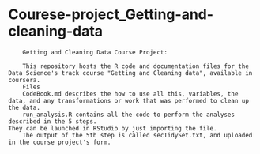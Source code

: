 # Courese-project_Getting-and-cleaning-data

		Getting and Cleaning Data Course Project:
    
		This repository hosts the R code and documentation files for the Data Science's track course "Getting and Cleaning data", available in coursera.
		Files
		CodeBook.md describes the how to use all this, variables, the data, and any transformations or work that was performed to clean up the data.
		run_analysis.R contains all the code to perform the analyses described in the 5 steps. 
    They can be launched in RStudio by just importing the file.
		The output of the 5th step is called secTidySet.txt, and uploaded in the course project's form.
